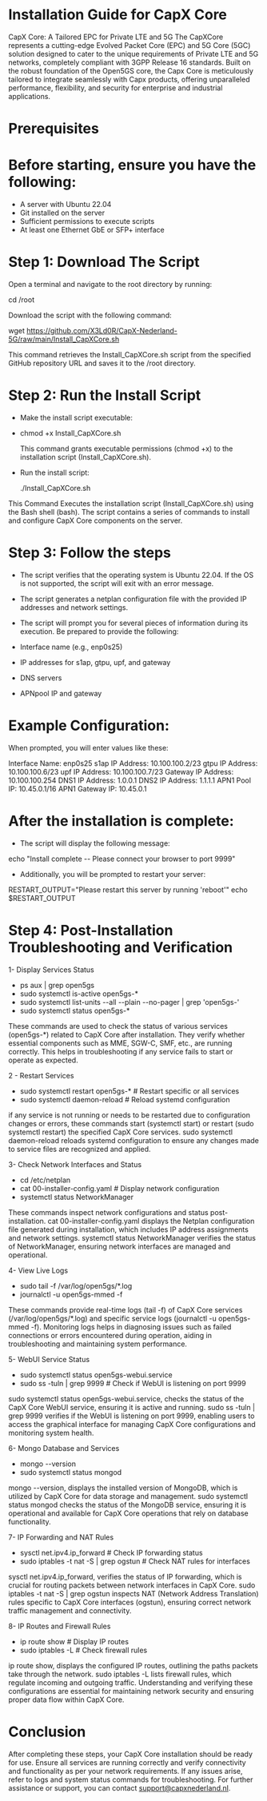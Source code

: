 # Installation Guide for CapX Core

CapX Core: A Tailored EPC for Private LTE and 5G
The CapXCore represents a cutting-edge Evolved Packet Core (EPC) and 5G Core (5GC) solution designed to cater to the unique requirements of Private LTE and 5G networks, completely compliant with 3GPP Release 16 standards. Built on the robust foundation of the Open5GS core, the Capx Core is meticulously tailored to integrate seamlessly with Capx products, offering unparalleled performance, flexibility, and security for enterprise and industrial applications.

# Prerequisites

# Before starting, ensure you have the following:

 - A server with Ubuntu 22.04
 - Git installed on the server
 - Sufficient permissions to execute scripts
 - At least one Ethernet GbE or SFP+ interface
 
# Step 1: Download The Script

Open a terminal and navigate to the root directory by running:

cd /root

Download the script with the following command:

wget https://github.com/X3Ld0R/CapX-Nederland-5G/raw/main/Install_CapXCore.sh

This command retrieves the Install_CapXCore.sh script from the specified GitHub repository URL and saves it to the /root directory.

# Step 2: Run the Install Script

- Make the install script executable:
- 
  chmod +x Install_CapXCore.sh
  
   This command grants executable permissions (chmod +x) to the installation script (Install_CapXCore.sh).
  
- Run the install script:
  
  ./Install_CapXCore.sh
  
This Command Executes the installation script (Install_CapXCore.sh) using the Bash shell (bash). The script contains a series of commands to install and configure CapX Core components on the server.

# Step 3: Follow the steps 

- The script verifies that the operating system is Ubuntu 22.04. If the OS is not supported, the script will exit with an error message.
- The script generates a netplan configuration file with the provided IP addresses and network settings.
- The script will prompt you for several pieces of information during its execution. Be prepared to provide the following:

- Interface name (e.g., enp0s25)
- IP addresses for s1ap, gtpu, upf, and gateway
- DNS servers
- APNpool IP and gateway

# Example Configuration:

When prompted, you will enter values like these:

Interface Name: enp0s25
s1ap IP Address: 10.100.100.2/23
gtpu IP Address: 10.100.100.6/23
upf IP Address: 10.100.100.7/23
Gateway IP Address: 10.100.100.254
DNS1 IP Address: 1.0.0.1
DNS2 IP Address: 1.1.1.1
APN1 Pool IP: 10.45.0.1/16
APN1 Gateway IP: 10.45.0.1

# After the installation is complete:

- The script will display the following message:
  
echo "Install complete -- Please connect your browser to port 9999"

-  Additionally, you will be prompted to restart your server:
  
RESTART_OUTPUT="Please restart this server by running
 'reboot'"    echo $RESTART_OUTPUT

# Step 4: Post-Installation Troubleshooting and Verification

1- Display Services Status

- ps aux | grep open5gs
- sudo systemctl is-active open5gs-*
- sudo systemctl list-units --all --plain --no-pager | grep 'open5gs-'
- sudo systemctl status open5gs-*

These commands are used to check the status of various services (open5gs-*) related to CapX Core after installation. They verify whether essential components such as MME, SGW-C, SMF, etc., are running correctly. This helps in troubleshooting if any service fails to start or operate as expected.

2 - Restart Services

- sudo systemctl restart open5gs-*    # Restart specific or all services
- sudo systemctl daemon-reload        # Reload systemd configuration

 if any service is not running or needs to be restarted due to configuration changes or errors, these commands start (systemctl start) or restart (sudo systemctl restart) the specified CapX Core services. sudo systemctl daemon-reload reloads systemd configuration to ensure any changes made to service files are recognized and applied.

3- Check Network Interfaces and Status

- cd /etc/netplan
- cat 00-installer-config.yaml   # Display network configuration
- systemctl status NetworkManager

These commands inspect network configurations and status post-installation. cat 00-installer-config.yaml displays the Netplan configuration file generated during installation, which includes IP address assignments and network settings. systemctl status NetworkManager verifies the status of NetworkManager, ensuring network interfaces are managed and operational.

4- View Live Logs
  
- sudo tail -f /var/log/open5gs/*.log
- journalctl -u open5gs-mmed -f

These commands provide real-time logs (tail -f) of CapX Core services (/var/log/open5gs/*.log) and specific service logs (journalctl -u open5gs-mmed -f). Monitoring logs helps in diagnosing issues such as failed connections or errors encountered during operation, aiding in troubleshooting and maintaining system performance.
  
5- WebUI Service Status

- sudo systemctl status open5gs-webui.service
- sudo ss -tuln | grep 9999    # Check if WebUI is listening on port 9999

sudo systemctl status open5gs-webui.service, checks the status of the CapX Core WebUI service, ensuring it is active and running. sudo ss -tuln | grep 9999 verifies if the WebUI is listening on port 9999, enabling users to access the graphical interface for managing CapX Core configurations and monitoring system health.
  
6- Mongo Database and Services

- mongo --version
- sudo systemctl status mongod

mongo --version, displays the installed version of MongoDB, which is utilized by CapX Core for data storage and management. sudo systemctl status mongod checks the status of the MongoDB service, ensuring it is operational and available for CapX Core operations that rely on database functionality.
  
7- IP Forwarding and NAT Rules

- sysctl net.ipv4.ip_forward    # Check IP forwarding status
- sudo iptables -t nat -S | grep ogstun    # Check NAT rules for interfaces

sysctl net.ipv4.ip_forward, verifies the status of IP forwarding, which is crucial for routing packets between network interfaces in CapX Core. sudo iptables -t nat -S | grep ogstun inspects NAT (Network Address Translation) rules specific to CapX Core interfaces (ogstun), ensuring correct network traffic management and connectivity.
  
8- IP Routes and Firewall Rules

- ip route show    # Display IP routes
- sudo iptables -L    # Check firewall rules

ip route show, displays the configured IP routes, outlining the paths packets take through the network. sudo iptables -L lists firewall rules, which regulate incoming and outgoing traffic. Understanding and verifying these configurations are essential for maintaining network security and ensuring proper data flow within CapX Core.


# Conclusion

After completing these steps, your CapX Core installation should be ready for use. Ensure all services are running correctly and verify connectivity and functionality as per your network requirements. If any issues arise, refer to logs and system status commands for troubleshooting. For further assistance or support, you can contact support@capxnederland.nl.


